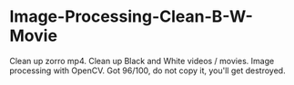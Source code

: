 # Image-Processing-Clean-B-W-Movie
Clean up zorro mp4. Clean up Black and White videos / movies. Image processing with OpenCV. Got 96/100, do not copy it, you'll get destroyed.
